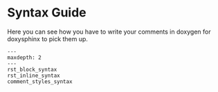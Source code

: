 # Syntax Guide

Here you can see how you have to write your comments in doxygen for doxysphinx to pick them up.

```{toctree}
---
maxdepth: 2
---
rst_block_syntax
rst_inline_syntax
comment_styles_syntax
```
